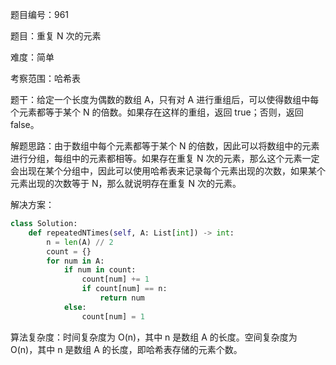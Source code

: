 题目编号：961

题目：重复 N 次的元素

难度：简单

考察范围：哈希表

题干：给定一个长度为偶数的数组 A，只有对 A 进行重组后，可以使得数组中每个元素都等于某个 N 的倍数。如果存在这样的重组，返回 true；否则，返回 false。

解题思路：由于数组中每个元素都等于某个 N 的倍数，因此可以将数组中的元素进行分组，每组中的元素都相等。如果存在重复 N 次的元素，那么这个元素一定会出现在某个分组中，因此可以使用哈希表来记录每个元素出现的次数，如果某个元素出现的次数等于 N，那么就说明存在重复 N 次的元素。

解决方案：

```python
class Solution:
    def repeatedNTimes(self, A: List[int]) -> int:
        n = len(A) // 2
        count = {}
        for num in A:
            if num in count:
                count[num] += 1
                if count[num] == n:
                    return num
            else:
                count[num] = 1
```

算法复杂度：时间复杂度为 O(n)，其中 n 是数组 A 的长度。空间复杂度为 O(n)，其中 n 是数组 A 的长度，即哈希表存储的元素个数。